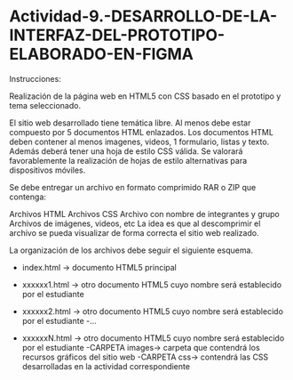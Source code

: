 # Actividad-9.-DESARROLLO-DE-LA-INTERFAZ-DEL-PROTOTIPO-ELABORADO-EN-FIGMA


Instrucciones:

Realización de la página web en HTML5 con CSS basado en el prototipo y tema seleccionado.

El sitio web desarrollado tiene temática libre. Al menos debe estar compuesto por 5 documentos HTML enlazados. Los documentos HTML deben contener al menos imagenes, videos, 1 formulario, listas y texto. Además deberá tener una hoja de estilo CSS válida. Se valorará favorablemente la realización de hojas de estilo alternativas para dispositivos móviles.

Se debe entregar un archivo en formato comprimido RAR o ZIP que contenga:

Archivos HTML
Archivos CSS
Archivo con nombre de integrantes y grupo
Archivos de imágenes, videos, etc
La idea es que al descomprimir el archivo se pueda visualizar de forma correcta el sitio web realizado.

La organización de los archivos debe seguir el siguiente esquema.

- index.html -> documento HTML5 principal
- xxxxxx1.html -> otro documento HTML5 cuyo nombre será establecido por el estudiante

- xxxxxx2.html -> otro documento HTML5 cuyo nombre será establecido por el estudiante
-...
- xxxxxxN.html -> otro documento HTML5 cuyo nombre será establecido por el estudiante
-CARPETA images-> carpeta que contendrá los recursos gráficos del sitio web
-CARPETA css-> contendrá las CSS desarrolladas en la actividad correspondiente
